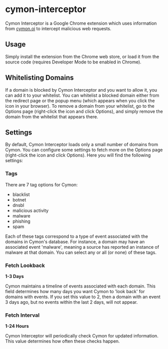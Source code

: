 # cymon-interceptor
Cymon Interceptor is a Google Chrome extension which uses information from [cymon.oi](https://cymon.io) to intercept malicious web requests.

## Usage
Simply install the extension from the Chrome web store, or load it from the source code (requires Developer Mode to be enabled in Chrome).

## Whitelisting Domains
If a domain is blocked by Cymon Interceptor and you want to allow it, you can add it to your whitelist. You can whitelist a blocked domain either from the redirect page or the popup menu (which appears when you click the icon in your browser).
To remove a domain from your whitelist, go to the Options page (right-click the icon and click Options), and simply remove the domain from the whitelist that appears there.

## Settings
By default, Cymon Interceptor loads only a small number of domains from Cymon. You can configure some settings to fetch more on the Options page (right-click the icon and click Options).
Here you will find the following settings:

### Tags
There are 7 tag options for Cymon:
- blacklist
- botnet
- dnsbl
- malicious activity
- malware
- phishing
- spam

Each of these tags correspond to a type of event associated with the domains in Cymon's database. For instance, a domain may have an associated event 'malware', meaning a source has reported an instance of malware at that domain. You can select any or all (or none) of these tags.

### Fetch Lookback
**1-3 Days**

Cymon maintains a timeline of events associated with each domain. This field determines how many days you want Cymon to 'look back' for domains with events. If you set this value to 2, then a domain with an event 3 days ago, but no events within the last 2 days, will not appear.

### Fetch Interval
**1-24 Hours**

Cymon Interceptor will periodically check Cymon for updated information. This value determines how often these checks happen.
